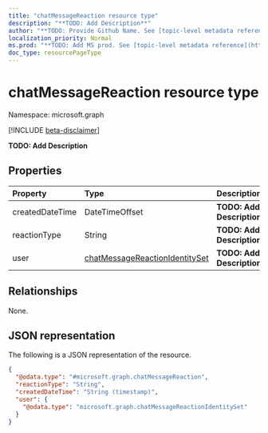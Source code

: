 ```yaml
---
title: "chatMessageReaction resource type"
description: "**TODO: Add Description**"
author: "**TODO: Provide Github Name. See [topic-level metadata reference](https://msgo.azurewebsites.net/add/document/guidelines/metadata.html#topic-level-metadata)**"
localization_priority: Normal
ms.prod: "**TODO: Add MS prod. See [topic-level metadata reference](https://msgo.azurewebsites.net/add/document/guidelines/metadata.html#topic-level-metadata)**"
doc_type: resourcePageType
---
```


# chatMessageReaction resource type

Namespace: microsoft.graph

[!INCLUDE [beta-disclaimer](../../includes/beta-disclaimer.md)]

**TODO: Add Description**

## Properties
|Property|Type|Description|
|:---|:---|:---|
|createdDateTime|DateTimeOffset|**TODO: Add Description**|
|reactionType|String|**TODO: Add Description**|
|user|[chatMessageReactionIdentitySet](../resources/chatmessagereactionidentityset.md)|**TODO: Add Description**|

## Relationships
None.

## JSON representation
The following is a JSON representation of the resource.
<!-- {
  "blockType": "resource",
  "@odata.type": "microsoft.graph.chatMessageReaction"
}
-->
``` json
{
  "@odata.type": "#microsoft.graph.chatMessageReaction",
  "reactionType": "String",
  "createdDateTime": "String (timestamp)",
  "user": {
    "@odata.type": "microsoft.graph.chatMessageReactionIdentitySet"
  }
}
```

